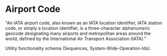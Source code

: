 # Airport Code

"An IATA airport code, also known as an IATA location identifier, IATA station code, or simply a location identifier, is a three-character alphanumeric geocode designating many airports and metropolitan areas around the world, defined by the International Air Transport Association (IATA)."

Utility functionality schema (Sequences, System-Wide-Operation-Ids).
